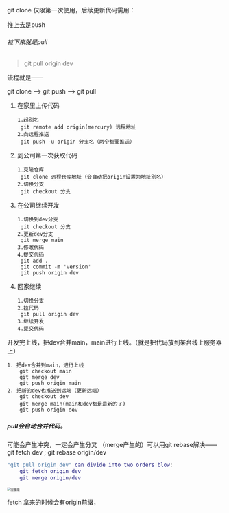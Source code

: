 git clone 仅限第一次使用，后续更新代码需用：

推上去是push

###### 拉下来就是pull

> git pull origin dev

流程就是——

git clone ——> git push ——> git pull 



1. 在家里上传代码

   ~~~
   1.起别名
   	git remote add origin(mercury) 远程地址
   2.向远程推送
   	git push -u origin 分支名（两个都要推送）
   ~~~

2. 到公司第一次获取代码

   ~~~
   1.克隆仓库
   	git clone 远程仓库地址（会自动把origin设置为地址别名）
   2.切换分支
   	git checkout 分支
   ~~~

3. 在公司继续开发

   ~~~
   1.切换到dev分支
   	git checkout 分支
   2.更新dev分支
   	git merge main
   3.修改代码
   4.提交代码
   	git add .
   	git commit -m 'version'
   	git push origin dev
   ~~~

4. 回家继续

   ~~~
   1.切换分支
   2.拉代码
   	git pull origin dev
   3.继续开发
   4.提交代码
   ~~~



开发完上线，把dev合并main，main进行上线。（就是把代码放到某台线上服务器上）

~~~
1. 把dev合并到main，进行上线
	git checkout main
	git merge dev
	git push origin main
2. 把新的dev也推送到远端（更新远端）
	git checkout dev
	git merge main(main和dev都是最新的了)
	git push origin dev
~~~



##### pull会自动合并代码。

可能会产生冲突，一定会产生分叉 （merge产生的）可以用git rebase解决——git fetch dev ; git rebase origin/dev 

~~~ g
"git pull origin dev" can divide into two orders blow:
 	git fetch origin dev
 	git merge origin/dev
~~~

<img src="D:\File_Recv\日语学习\完整版.jpg" alt="完整版" style="zoom:50%;" />



fetch 拿来的时候会有origin前缀，